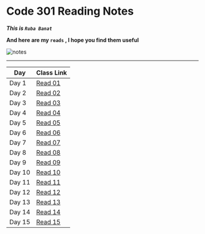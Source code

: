 # Code 301 Reading Notes

***This is `Ruba Banat`***

**And here are my `reads` , I hope you find them useful**

![notes](imgs/logo-code-dot-org_orig.png)

---


Day | Class Link
------------ | -------------
Day 1 | [Read 01](https://rubabanat.github.io/Reading-Notes-301/read-01)
Day 2 | [Read 02](https://rubabanat.github.io/Reading-Notes-301/read-02)
Day 3 | [Read 03](https://rubabanat.github.io/Reading-Notes-301/read-03)
Day 4 | [Read 04](https://rubabanat.github.io/Reading-Notes-301/read-04)
Day 5 | [Read 05](https://rubabanat.github.io/Reading-Notes-301/read-05)
Day 6 | [Read 06](https://rubabanat.github.io/Reading-Notes-301/read-06)
Day 7 | [Read 07](https://rubabanat.github.io/Reading-Notes-301/read-07)
Day 8 | [Read 08](https://rubabanat.github.io/Reading-Notes-301/read-08)
Day 9 | [Read 09](https://rubabanat.github.io/Reading-Notes-301/read-09)
Day 10| [Read 10](https://rubabanat.github.io/Reading-Notes-301/read-10)
Day 11| [Read 11](https://rubabanat.github.io/Reading-Notes-301/read-11)
Day 12| [Read 12](https://rubabanat.github.io/Reading-Notes-301/read-12)
Day 13| [Read 13]()
Day 14| [Read 14]()
Day 15| [Read 15]()



